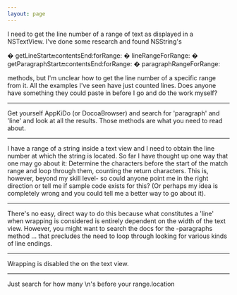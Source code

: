 ```yaml
---
layout: page
---
```


I need to get the line number of a range of text as displayed in a NSTextView. I've done some research and found NSString's 

    
� getLineStart:end:contentsEnd:forRange:
� lineRangeForRange:
� getParagraphStart:end:contentsEnd:forRange:
� paragraphRangeForRange:


methods, but I'm unclear how to get the line number of a specific range from it. All the examples I've seen have just counted lines. Does anyone have something they could paste in before I go and do the work myself?

----

Get yourself AppKiDo (or DocoaBrowser) and search for 'paragraph' and 'line' and look at all the results. Those methods are what you need to read about.

----

I have a range of a string inside a text view and I need to obtain the line number at which the string is located.  So far I have thought up one way that one may go about it: Determine the characters before the start of the match range and loop through them, counting the return characters.  This is, however, beyond my skill level- so could anyone point me in the right direction or tell me if sample code exists for this?  (Or perhaps my idea is completely wrong and you could tell me a better way to go about it).

----

There's no easy, direct way to do this because what constitutes a 'line' when wrapping is considered is entirely dependent on the width of the text view. However, you might want to search the docs for the     -paragraphs method ... that precludes the need to loop through looking for various kinds of line endings.

----
Wrapping is disabled the on the text view.

----
Just search for how many \n's before your range.location

